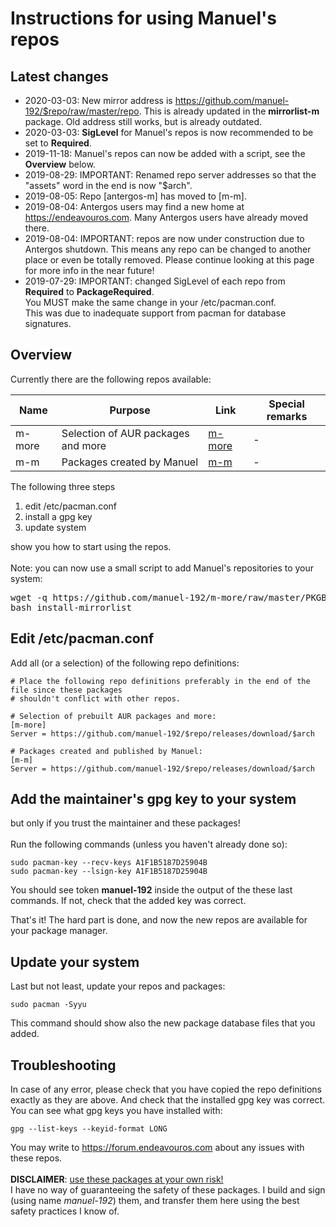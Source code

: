 # Instructions for using Manuel's repos

## Latest changes
- 2020-03-03: New mirror address is https://github.com/manuel-192/$repo/raw/master/repo. This is already updated in the **mirrorlist-m** package. Old address still works, but is already outdated.
- 2020-03-03: **SigLevel** for Manuel's repos is now recommended to be set to **Required**.
- 2019-11-18: Manuel's repos can now be added with a script, see the <b>Overview</b> below.
- 2019-08-29: IMPORTANT: Renamed repo server addresses so that the "assets" word in the end is now "$arch".
- 2019-08-05: Repo [antergos-m] has moved to [m-m].
- 2019-08-04: Antergos users may find a new home at https://endeavouros.com. Many Antergos users have already moved there.
- 2019-08-04: IMPORTANT: repos are now under construction due to Antergos shutdown.
  This means any repo can be changed to another place or even be totally removed.
  Please continue looking at this page for more info in the near future!
- 2019-07-29: IMPORTANT: changed SigLevel of each repo from **Required** to **PackageRequired**.<br>
  You MUST make the same change in your /etc/pacman.conf.<br>
  This was due to inadequate support from pacman for database signatures.

## Overview
Currently there are the following repos available:

Name | Purpose | Link | Special remarks
---- | ------- | ---- | ---------------
m-more | Selection of AUR packages and more | [m-more](../../../m-more) | -
m-m | Packages created by Manuel | [m-m](../../../m-m) | -

The following three steps
1. edit /etc/pacman.conf
2. install a gpg key
3. update system

show you how to start using the repos.<br><br>
Note: you can now use a small script to add Manuel's repositories to your system:
<pre>
wget -q https://github.com/manuel-192/m-more/raw/master/PKGBUILDs/mirrorlist-m/install-mirrorlist
bash install-mirrorlist
</pre>

## Edit /etc/pacman.conf
Add all (or a selection) of the following repo definitions:
```
# Place the following repo definitions preferably in the end of the file since these packages
# shouldn't conflict with other repos.

# Selection of prebuilt AUR packages and more:
[m-more]
Server = https://github.com/manuel-192/$repo/releases/download/$arch

# Packages created and published by Manuel:
[m-m]
Server = https://github.com/manuel-192/$repo/releases/download/$arch
```
## Add the maintainer's gpg key to your system
but only if you trust the maintainer and these packages!<br><br>
Run the following commands (unless you haven't already done so):
```
sudo pacman-key --recv-keys A1F1B5187D25904B
sudo pacman-key --lsign-key A1F1B5187D25904B
```
You should see token **manuel-192** inside the output of the these last commands.
If not, check that the added key was correct.

That's it! The hard part is done, and now the new repos are available for your package manager.

## Update your system
Last but not least, update your repos and packages:
```
sudo pacman -Syyu
```
This command should show also the new package database files that you added.
## Troubleshooting
In case of any error, please check that you have copied the repo definitions exactly as they are above. And check that the installed gpg key was correct.<br>
You can see what gpg keys you have installed with:
```
gpg --list-keys --keyid-format LONG
```
You may write to https://forum.endeavouros.com about any issues with these repos.
<br><br>
<b>DISCLAIMER</b>: <u>use these packages at your own risk!</u><br>I have no way of
guaranteeing the safety of these packages.
I build and sign (using name <i>manuel-192</i>) them,
and transfer them here using the best safety practices I know of.
